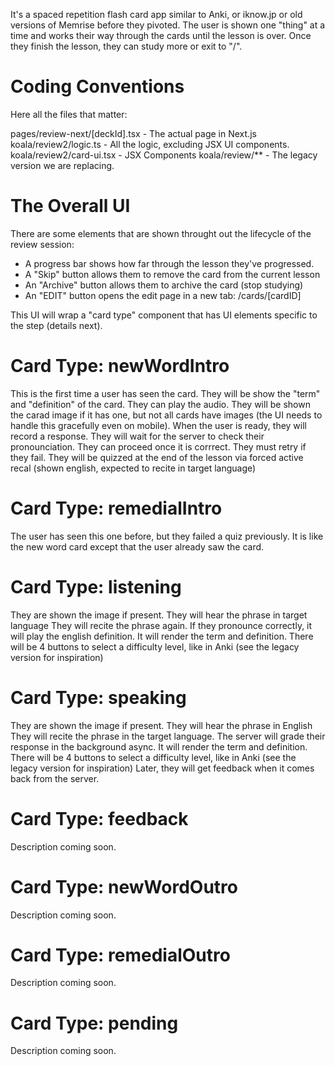 It's a spaced repetition flash card app similar to Anki, or iknow.jp or old versions of Memrise before they pivoted.
The user is shown one "thing" at a time and works their way through the cards until the lesson is over.
Once they finish the lesson, they can study more or exit to "/".

# Coding Conventions

Here all the files that matter:

pages/review-next/[deckId].tsx - The actual page in Next.js
koala/review2/logic.ts         - All the logic, excluding JSX UI components.
koala/review2/card-ui.tsx      - JSX Components
koala/review/**                - The legacy version we are replacing.

# The Overall UI

There are some elements that are shown throught out the lifecycle of the review session:

* A progress bar shows how far through the lesson they've progressed.
* A "Skip" button allows them to remove the card from the current lesson
* An "Archive" button allows them to archive the card (stop studying)
* An "EDIT" button opens the edit page in a new tab: /cards/[cardID]

This UI will wrap a "card type" component that has UI elements specific to the step (details next).

# Card Type: newWordIntro
This is the first time a user has seen the card.
They will be show the "term" and "definition" of the card.
They can play the audio.
They will be shown the carad image if it has one, but not all cards have images (the UI needs to handle this gracefully even on mobile).
When the user is ready, they will record a response.
They will wait for the server to check their pronounciation.
They can proceed once it is corrrect.
They must retry if they fail.
They will be quizzed at the end of the lesson via forced active recal (shown english, expected to recite in target language)

# Card Type: remedialIntro
The user has seen this one before, but they failed a quiz previously.
It is like the new word card except that the user already saw the card.

# Card Type: listening
They are shown the image if present.
They will hear the phrase in target language
They will recite the phrase again.
If they pronounce correctly, it will play the english definition.
It will render the term and definition.
There will be 4 buttons to select a difficulty level, like in Anki (see the legacy version for inspiration) 

# Card Type: speaking
They are shown the image if present.
They will hear the phrase in English
They will recite the phrase in the target language.
The server will grade their response in the background async.
It will render the term and definition.
There will be 4 buttons to select a difficulty level, like in Anki (see the legacy version for inspiration) 
Later, they will get feedback when it comes back from the server.

# Card Type: feedback
Description coming soon.

# Card Type: newWordOutro
Description coming soon.

# Card Type: remedialOutro
Description coming soon.

# Card Type: pending
Description coming soon.